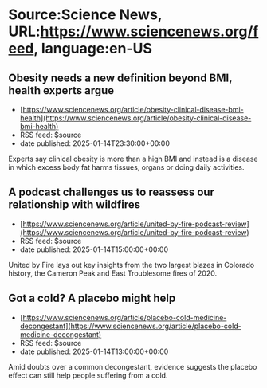 # Source:Science News, URL:https://www.sciencenews.org/feed, language:en-US

## Obesity needs a new definition beyond BMI, health experts argue
 - [https://www.sciencenews.org/article/obesity-clinical-disease-bmi-health](https://www.sciencenews.org/article/obesity-clinical-disease-bmi-health)
 - RSS feed: $source
 - date published: 2025-01-14T23:30:00+00:00

Experts say clinical obesity is more than a high BMI and instead is a disease in which excess body fat harms tissues, organs or doing daily activities.

## A podcast challenges us to reassess our relationship with wildfires
 - [https://www.sciencenews.org/article/united-by-fire-podcast-review](https://www.sciencenews.org/article/united-by-fire-podcast-review)
 - RSS feed: $source
 - date published: 2025-01-14T15:00:00+00:00

United by Fire lays out key insights from the two largest blazes in Colorado history, the Cameron Peak and East Troublesome fires of 2020.

## Got a cold? A placebo might help
 - [https://www.sciencenews.org/article/placebo-cold-medicine-decongestant](https://www.sciencenews.org/article/placebo-cold-medicine-decongestant)
 - RSS feed: $source
 - date published: 2025-01-14T13:00:00+00:00

Amid doubts over a common decongestant, evidence suggests the placebo effect can still help people suffering from a cold.

